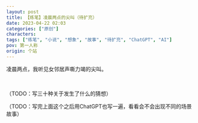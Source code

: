 ```yaml
---
layout: post
title: 【练笔】凌晨两点的尖叫（待扩充）
date: 2023-04-22 02:03
categories: ["原创"]
characters: 
tags: ["练笔", "小说", "想象", "故事", "待扩充", "ChatGPT", "AI"]
pov: 第一人称
origin: 个站
---
```


凌晨两点，我听见女邻居声嘶力竭的尖叫。

<br>

（TODO：写三十种关于发生了什么的猜想）

（TODO：写完上面这个之后用ChatGPT也写一遍，看看会不会出现不同的场景故事）
